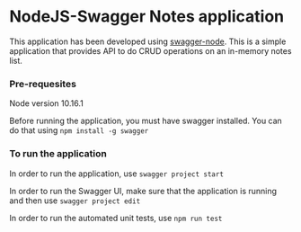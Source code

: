 # NodeJS-Swagger Notes application
This application has been developed using [swagger-node](https://github.com/swagger-api/swagger-node). This is a simple application that provides API to do CRUD operations on an in-memory notes list.

### Pre-requesites
Node version 10.16.1

Before running the application, you must have swagger installed. You can do that using
`npm install -g swagger`

### To run the application 
In order to run the application, use
`swagger project start`

In order to run the Swagger UI, make sure that the application is running and then use
`swagger project edit`

In order to run the automated unit tests, use
`npm run test`
